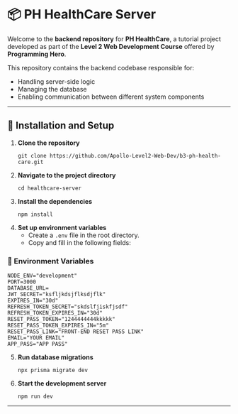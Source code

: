 <h1>📦 PH HealthCare Server</h1>

<p>
  Welcome to the <strong>backend repository</strong> for <strong>PH HealthCare</strong>, a tutorial project developed as part of the <strong>Level 2 Web Development Course</strong> offered by <strong>Programming Hero</strong>.
</p>

<p>
  This repository contains the backend codebase responsible for:
</p>

<ul>
  <li>Handling server-side logic</li>
  <li>Managing the database</li>
  <li>Enabling communication between different system components</li>
</ul>

<hr>

<h2>🚀 Installation and Setup</h2>

<ol>
  <li><strong>Clone the repository</strong>
    <pre><code>git clone https://github.com/Apollo-Level2-Web-Dev/b3-ph-health-care.git</code></pre>
  </li>

  <li><strong>Navigate to the project directory</strong>
    <pre><code>cd healthcare-server</code></pre>
  </li>

  <li><strong>Install the dependencies</strong>
    <pre><code>npm install</code></pre>
  </li>

  <li><strong>Set up environment variables</strong>
    <ul>
      <li>Create a <code>.env</code> file in the root directory.</li>
      <li>Copy and fill in the following fields:</li>
    </ul>
  </li>
</ol>

<h3>🔑 Environment Variables</h3>

<pre><code>NODE_ENV="development"
PORT=3000
DATABASE_URL=
JWT_SECRET="ksfljkdsjflksdjflk"
EXPIRES_IN="30d"
REFRESH_TOKEN_SECRET="skdslfjiskfjsdf"
REFRESH_TOKEN_EXPIRES_IN="30d"
RESET_PASS_TOKEN="1244444444kkkkk"
RESET_PASS_TOKEN_EXPIRES_IN="5m"
RESET_PASS_LINK="FRONT-END RESET PASS LINK"
EMAIL="YOUR EMAIL"
APP_PASS="APP PASS"
</code></pre>

<ol start="5">
  <li><strong>Run database migrations</strong>
    <pre><code>npx prisma migrate dev</code></pre>
  </li>

  <li><strong>Start the development server</strong>
    <pre><code>npm run dev</code></pre>
  </li>
</ol>

<hr>
